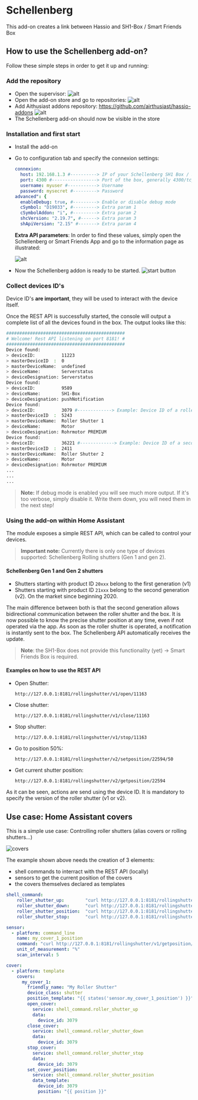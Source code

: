 # Schellenberg

This add-on creates a link between Hassio and SH1-Box / Smart Friends Box

## How to use the Schellenberg add-on?

Follow these simple steps in order to get it up and running:
### Add the repository
- Open the supervisor:
  ![alt](images/doc02.png)
- Open the add-on store and go to repositories:
  ![alt](images/doc03.png)
- Add Aithusiast addons repository: https://github.com/airthusiast/hassio-addons
  ![alt](images/doc04.png)
- The Schellenberg add-on should now be visible in the store

### Installation and first start
- Install the add-on
- Go to configuration tab and specify the connexion settings:
  ```yaml
  connexion:
    host: 192.168.1.3 #----------> IP of your Schellenberg SH1 Box / Smart Friends Box
    port: 4300 #-----------------> Port of the box, generally 4300/tcp
    username: myuser #-----------> Username
    password: mysecret #---------> Password
  advanced": {
    enableDebug: true, #---------> Enable or disable debug mode
    cSymbol: "D19033", #---------> Extra param 1
    cSymbolAddon: "i", #---------> Extra param 2
    shcVersion: "2.19.7", #------> Extra param 3
    shApiVersion: "2.15" #-------> Extra param 4
  ```
  **Extra API parameters**:
  In order to find these values, simply open the Schellenberg or Smart Friends App and go to the information page as illustrated: 

  ![alt](images/doc00.jpg)

- Now the Schellenberg addon is ready to be started.
  ![start button](images/doc05.png)

### Collect devices ID's
Device ID's **are important**, they will be used to interact with the device itself.

Once the REST API is successfully started, the console will output a complete list of all the devices found in the box.
The output looks like this:
```bash
#############################################
# Welcome! Rest API listening on port 8181! #
#############################################
Device found:
> deviceID:          11223
> masterDeviceID  :  0
> masterDeviceName:  undefined
> deviceName:        Serverstatus
> deviceDesignation: Serverstatus
Device found:
> deviceID:          9589
> deviceName:        SH1-Box
> deviceDesignation: pushNotification
Device found:
> deviceID:          3079 #-------------> Example: Device ID of a roller shutter
> masterDeviceID  :  5243
> masterDeviceName:  Roller Shutter 1
> deviceName:        Motor
> deviceDesignation: Rohrmotor PREMIUM
Device found:
> deviceID:          36221 #-------------> Example: Device ID of a second roller shutter
> masterDeviceID  :  2411
> masterDeviceName:  Roller Shutter 2
> deviceName:        Motor
> deviceDesignation: Rohrmotor PREMIUM
...
...
...
```
> **Note:** If debug mode is enabled you will see much more output. If it's too verbose, simply disable it.
Write them down, you will need them in the next step!

### Using the add-on within Home Assistant

The module exposes a simple REST API, which can be called to control your devices.

> **Important note:** Currently there is only one type of devices supported: Schellenberg Rolling shutters (Gen 1 and gen 2).
#### Schellenberg Gen 1 and Gen 2 shutters
- Shutters starting with product ID `20xxx` belong to the first generation (v1)
- Shutters starting with product ID `21xxx` belong to the second generation (v2). On the market since beginning 2020.

The main difference between both is that the second generation allows bidirectional communication between the roller shutter and the box. It is now possible to know the precise shutter position at any time, even if not operated via the app. As soon as the roller shutter is operated, a notification is instantly sent to the box. The Schellenberg API automatically receives the update.

> **Note**: the SH1-Box does not provide this functionality (yet) -> Smart Friends Box is required.

#### Examples on how to use the REST API
- Open Shutter: 

  ```http://127.0.0.1:8181/rollingshutter/v1/open/11163```
- Close shutter:

  ```http://127.0.0.1:8181/rollingshutter/v1/close/11163```
- Stop shutter:
  
  ```http://127.0.0.1:8181/rollingshutter/v1/stop/11163```
- Go to position 50%:
  
  ```http://127.0.0.1:8181/rollingshutter/v2/setposition/22594/50```
- Get current shutter position:
  
  ```http://127.0.0.1:8181/rollingshutter/v2/getposition/22594```

As it can be seen, actions are send using the device ID. 
It is mandatory to specify the version of the roller shutter (v1 or v2). 

## Use case: Home Assistant covers

This is a simple use case: Controlling roller shutters (alias covers or rolling shutters...)

![covers](images/doc01.png)

The example shown above needs the creation of 3 elements: 
- shell commands to interract with the REST API (locally)
- sensors to get the current position of the covers
- the covers themselves declared as templates

```yaml
shell_command:
    roller_shutter_up:        "curl http://127.0.0.1:8181/rollingshutter/v1/open/{{ device_id }}"
    roller_shutter_down:      "curl http://127.0.0.1:8181/rollingshutter/v1/close/{{ device_id }}"
    roller_shutter_position:  "curl http://127.0.0.1:8181/rollingshutter/v1/setposition/{{ device_id }}/{{ position }}"
    roller_shutter_stop:      "curl http://127.0.0.1:8181/rollingshutter/v1/stop/{{ device_id }}"

sensor:
  - platform: command_line
    name: my_cover_1_position
    command: "curl http://127.0.0.1:8181/rollingshutter/v1/getposition/3079"
    unit_of_measurement: "%"
    scan_interval: 5

cover:
  - platform: template
    covers:
      my_cover_1:
        friendly_name: "My Roller Shutter"
        device_class: shutter
        position_template: "{{ states('sensor.my_cover_1_position') }}"
        open_cover:
          service: shell_command.roller_shutter_up
          data: 
            device_id: 3079
        close_cover:
          service: shell_command.roller_shutter_down
          data: 
            device_id: 3079
        stop_cover:
          service: shell_command.roller_shutter_stop
          data: 
            device_id: 3079
        set_cover_position:
          service: shell_command.roller_shutter_position
          data_template: 
            device_id: 3079
            position: "{{ position }}"
```